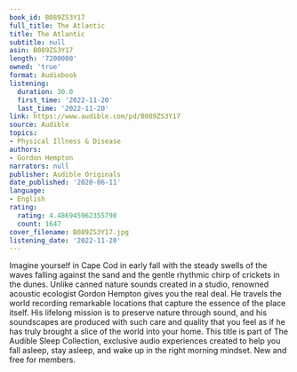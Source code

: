 ```yaml
---
book_id: B089ZS3Y17
full_title: The Atlantic
title: The Atlantic
subtitle: null
asin: B089ZS3Y17
length: '7200000'
owned: 'true'
format: Audiobook
listening:
  duration: 30.0
  first_time: '2022-11-20'
  last_time: '2022-11-20'
link: https://www.audible.com/pd/B089ZS3Y17
source: Audible
topics:
- Physical Illness & Disease
authors:
- Gordon Hempton
narrators: null
publisher: Audible Originals
date_published: '2020-06-11'
language:
- English
rating:
  rating: 4.486945962355798
  count: 1647
cover_filename: B089ZS3Y17.jpg
listening_date: '2022-11-20'
---
```

Imagine yourself in Cape Cod in early fall with the steady swells of the waves falling against the sand and the gentle rhythmic chirp of crickets in the dunes.
Unlike canned nature sounds created in a studio, renowned acoustic ecologist Gordon Hempton gives you the real deal. He travels the world recording remarkable locations that capture the essence of the place itself. His lifelong mission is to preserve nature through sound, and his soundscapes are produced with such care and quality that you feel as if he has truly brought a slice of the world into your home.
This title is part of The Audible Sleep Collection, exclusive audio experiences created to help you fall asleep, stay asleep, and wake up in the right morning mindset. New and free for members.
